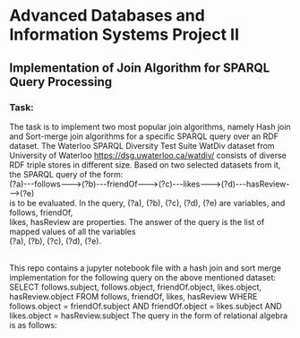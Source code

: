# Advanced Databases and Information Systems Project II 
## Implementation of Join Algorithm for SPARQL Query Processing

### Task:
The task is to implement two most popular join algorithms, namely Hash join and Sort-merge join
algorithms for a specific SPARQL query over an RDF dataset. The Waterloo SPARQL Diversity Test Suite
WatDiv dataset from University of Waterloo https://dsg.uwaterloo.ca/watdiv/ consists of diverse
RDF triple stores in different size. Based on two selected datasets from it, the SPARQL query of the form: <br>
(?a)---follows--->(?b)---friendOf--->(?c)---likes--->(?d)---hasReview--->(?e) <br>
is to be evaluated. In the query, (?a), (?b), (?c), (?d), (?e) are variables, and follows, friendOf, <br>
likes, hasReview are properties. The answer of the query is the list of mapped values of all the variables <br>
(?a), (?b), (?c), (?d), (?e). <br> <br>

This repo contains a jupyter notebook file with a hash join and sort merge implementation for 
the following query on the above mentioned dataset: <br>
SELECT follows.subject, follows.object, friendOf.object, likes.object, hasReview.object
FROM follows, friendOf, likes, hasReview
WHERE follows.object = friendOf.subject
AND friendOf.object = likes.subject
AND likes.object = hasReview.subject
The query in the form of relational algebra is as follows:
